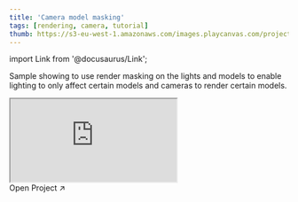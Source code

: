 ```yaml
---
title: 'Camera model masking'
tags: [rendering, camera, tutorial]
thumb: https://s3-eu-west-1.amazonaws.com/images.playcanvas.com/projects/12/436772/B47904-image-75.jpg
---
```


import Link from '@docusaurus/Link';

Sample showing to use render masking on the lights and models to enable lighting to only affect certain models and cameras to render certain models.

<div className="iframe-container">
    <iframe src="https://playcanv.as/p/D4ZYtQrG/" title="Camera model masking" allow="camera; microphone; xr-spatial-tracking; fullscreen" allowfullscreen></iframe>
</div>

<Link to='https://playcanvas.com/project/436772/'>Open Project ↗</Link>
